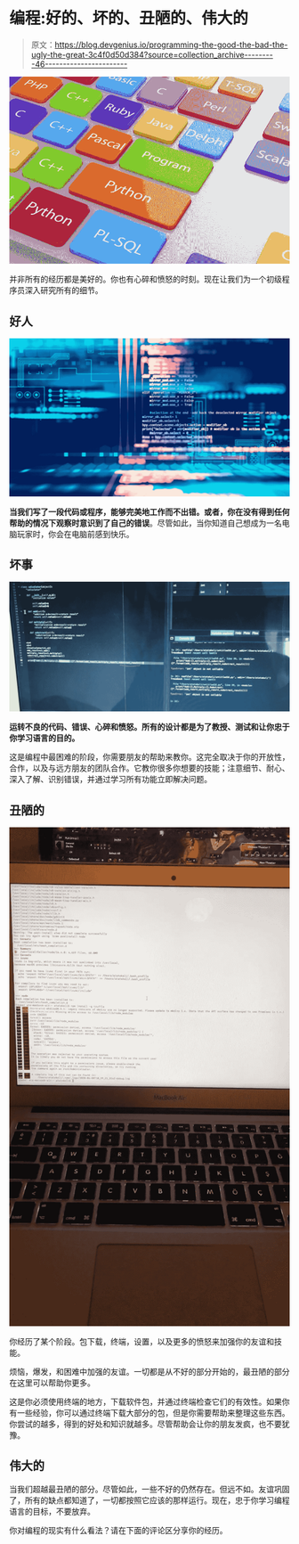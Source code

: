 # 编程:好的、坏的、丑陋的、伟大的

> 原文：<https://blog.devgenius.io/programming-the-good-the-bad-the-ugly-the-great-3c4f0d50d384?source=collection_archive---------46----------------------->

![](img/b48efb7ff89609ceaeb52d34c090d46a.png)

并非所有的经历都是美好的。你也有心碎和愤怒的时刻。现在让我们为一个初级程序员深入研究所有的细节。

## 好人

![](img/7bd49b3642fa478543dbafee5425e0b1.png)

**当我们写了一段代码或程序，能够完美地工作而不出错。或者，你在没有得到任何帮助的情况下观察时意识到了自己的错误**。尽管如此，当你知道自己想成为一名电脑玩家时，你会在电脑前感到快乐。

## 坏事

![](img/b8646af0a7cf0eb89a6b59da446d6089.png)

**运转不良的代码、错误、心碎和愤怒。所有的设计都是为了教授、测试和让你忠于你学习语言的目的。**

这是编程中最困难的阶段，你需要朋友的帮助来教你。这完全取决于你的开放性，合作，以及与远方朋友的团队合作。它教你很多你想要的技能；注意细节、耐心、深入了解、识别错误，并通过学习所有功能立即解决问题。

## 丑陋的

![](img/cca52e920ee188cddc561784ed7847de.png)

你经历了某个阶段。包下载，终端，设置，以及更多的愤怒来加强你的友谊和技能。

烦恼，爆发，和困难中加强的友谊。一切都是从不好的部分开始的，最丑陋的部分在这里可以帮助你更多。

这是你必须使用终端的地方，下载软件包，并通过终端检查它们的有效性。如果你有一些经验，你可以通过终端下载大部分的包，但是你需要帮助来整理这些东西。你尝试的越多，得到的好处和知识就越多。尽管帮助会让你的朋友发疯，也不要犹豫。

## 伟大的

当我们超越最丑陋的部分。尽管如此，一些不好的仍然存在。但远不如。友谊巩固了，所有的缺点都知道了，一切都按照它应该的那样运行。现在，忠于你学习编程语言的目标，不要放弃。

你对编程的现实有什么看法？请在下面的评论区分享你的经历。